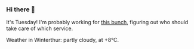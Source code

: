 ### Hi there :wave:

It's Tuesday! I'm probably working for [this bunch](https://github.com/kohofinancial), figuring out who should take care of which service.

Weather in Winterthur: partly cloudy, at +8°C.
